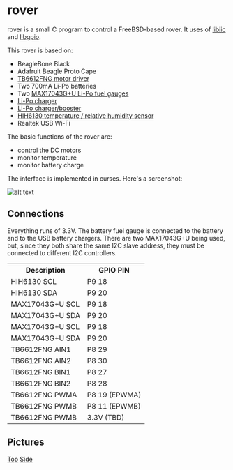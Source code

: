 # rover

rover is a small C program to control a FreeBSD-based rover.  It uses of [libiic](https://bitbucket.org/rpaulo/libiic) and [libgpio](https://bitbucket.org/rpaulo/libgpio).

This rover is based on:

* BeagleBone Black
* Adafruit Beagle Proto Cape
* [TB6612FNG motor driver](https://www.sparkfun.com/products/9457)
* Two 700mA Li-Po batteries
* Two [MAX17043G+U Li-Po fuel gauges](https://www.sparkfun.com/products/10617)
* [Li-Po charger](https://www.sparkfun.com/products/10401)
* [Li-Po charger/booster](https://www.sparkfun.com/products/11231)
* [HIH6130 temperature / relative humidity sensor](https://www.sparkfun.com/products/11295)
* Realtek USB Wi-Fi 

The basic functions of the rover are:

* control the DC motors
* monitor temperature
* monitor battery charge

The interface is implemented in curses.  Here's a screenshot:

![alt text](http://people.freebsd.org/~rpaulo/rover_ui.png)

Connections
-----------

Everything runs of 3.3V.  The battery fuel gauge is connected to the battery and to the USB battery chargers.  There are two MAX17043G+U being used, but, since they both share the same I2C slave address, they must be connected to different I2C controllers.

<table>
	<tr><th>Description</th><th>GPIO PIN</th></tr>
	<tr><td>HIH6130 SCL</td><td>P9 18</td></tr>
	<tr><td>HIH6130 SDA</td><td>P9 20</td></tr>
	<tr><td>MAX17043G+U SCL</td><td>P9 18</td></tr>
	<tr><td>MAX17043G+U SDA</td><td>P9 20</td></tr>
	<tr><td>MAX17043G+U SCL</td><td>P9 18</td></tr>
	<tr><td>MAX17043G+U SDA</td><td>P9 20</td></tr>
	<tr><td>TB6612FNG AIN1</td><td>P8 29</td></tr>
	<tr><td>TB6612FNG AIN2</td><td>P8 30</td></tr>
	<tr><td>TB6612FNG BIN1</td><td>P8 27</td></tr>
	<tr><td>TB6612FNG BIN2</td><td>P8 28</td></tr>
	<tr><td>TB6612FNG PWMA</td><td>P8 19 (EPWMA)</td></tr>
	<tr><td>TB6612FNG PWMB</td><td>P8 11 (EPWMB)</td></tr>
	<tr><td>TB6612FNG PWMB</td><td>3.3V (TBD)</td></tr>
</table>

Pictures
--------
[Top](http://people.freebsd.org/~rpaulo/fbsd_rover2.JPG)
[Side](http://people.freebsd.org/~rpaulo/fbsd_rover1.JPG)